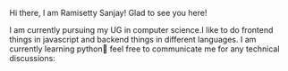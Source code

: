 Hi there, I am Ramisetty Sanjay! Glad to see you here! 

I am currently pursuing my UG in computer science.I like to do frontend things in javascript and backend things in different languages. I am currently learning python🥰 feel free to communicate me for any technical discussions:



